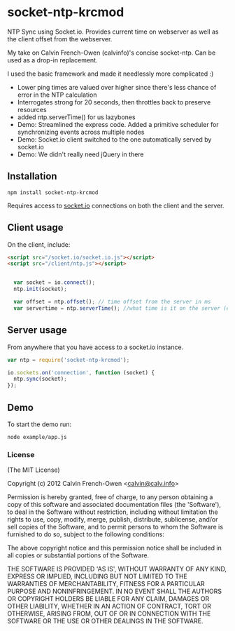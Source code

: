 socket-ntp-krcmod
==========

NTP Sync using Socket.io.  Provides current time on webserver as well as the client offset from the webserver.

My take on Calvin French-Owen (calvinfo)'s concise socket-ntp.  Can be used as a drop-in replacement.  

I used the basic framework and made it needlessly more complicated :)

* Lower ping times are valued over higher since there's less chance of error in the NTP calculation
* Interrogates strong for 20 seconds, then throttles back to preserve resources
* added ntp.serverTime() for us lazybones
* Demo: Streamlined the express code. Added a primitive scheduler for synchronizing events across multiple nodes
* Demo: Socket.io client switched to the one automatically served by socket.io
* Demo: We didn't really need jQuery in there


## Installation

```
npm install socket-ntp-krcmod
```
Requires access to [socket.io](http://socket.io/) connections on both the client and the server.


## Client usage

On the client, include:

```html
<script src="/socket.io/socket.io.js"></script>
<script src="/client/ntp.js"></script>
```

```javascript

  var socket = io.connect();
  ntp.init(socket);  

  var offset = ntp.offset(); // time offset from the server in ms
  var servertime = ntp.serverTime(); //what time is it on the server (equivalent to Date.now())
```

## Server usage

From anywhere that you have access to a socket.io instance.

```javascript
var ntp = require('socket-ntp-krcmod');

io.sockets.on('connection', function (socket) {
  ntp.sync(socket);
});
```

## Demo

To start the demo run:

```
node example/app.js
```

### License

(The MIT License)

Copyright (c) 2012 Calvin French-Owen &lt;calvin@calv.info&gt;

Permission is hereby granted, free of charge, to any person obtaining
a copy of this software and associated documentation files (the
'Software'), to deal in the Software without restriction, including
without limitation the rights to use, copy, modify, merge, publish,
distribute, sublicense, and/or sell copies of the Software, and to
permit persons to whom the Software is furnished to do so, subject to
the following conditions:

The above copyright notice and this permission notice shall be
included in all copies or substantial portions of the Software.

THE SOFTWARE IS PROVIDED 'AS IS', WITHOUT WARRANTY OF ANY KIND,
EXPRESS OR IMPLIED, INCLUDING BUT NOT LIMITED TO THE WARRANTIES OF
MERCHANTABILITY, FITNESS FOR A PARTICULAR PURPOSE AND NONINFRINGEMENT.
IN NO EVENT SHALL THE AUTHORS OR COPYRIGHT HOLDERS BE LIABLE FOR ANY
CLAIM, DAMAGES OR OTHER LIABILITY, WHETHER IN AN ACTION OF CONTRACT,
TORT OR OTHERWISE, ARISING FROM, OUT OF OR IN CONNECTION WITH THE
SOFTWARE OR THE USE OR OTHER DEALINGS IN THE SOFTWARE.
